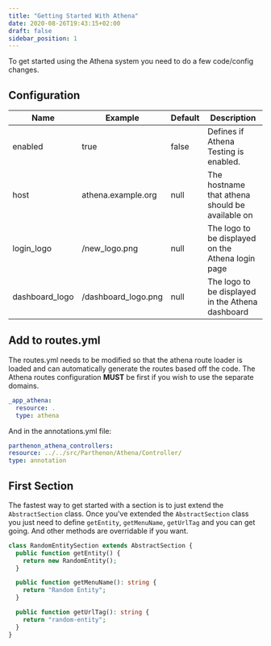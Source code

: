 ```yaml
---
title: "Getting Started With Athena"
date: 2020-08-26T19:43:15+02:00
draft: false
sidebar_position: 1
---
```

To get started using the Athena system you need to do a few code/config changes.

## Configuration


| Name | Example | Default | Description |
| --- | --- | --- | --- |
| enabled | true | false | Defines if Athena Testing is enabled. |
| host | athena.example.org | null | The hostname that athena should be available on |
| login_logo | /new_logo.png | null | The logo to be displayed on the Athena login page |
| dashboard_logo | /dashboard_logo.png | null | The logo to be displayed in the Athena dashboard |

## Add to routes.yml

The routes.yml needs to be modified so that the athena route loader is loaded and can automatically generate the routes based off the code. The Athena routes configuration **MUST** be first if you wish to use the separate domains.

```YAML
_app_athena:
  resource: .
  type: athena
  ```

And in the annotations.yml file:  
  ```YAML
parthenon_athena_controllers:
  resource: ../../src/Parthenon/Athena/Controller/
  type: annotation
```

## First Section

The fastest way to get started with a section is to just extend the `AbstractSection` class. Once you've extended the `AbstractSection` class you just need to define `getEntity`, `getMenuName`, `getUrlTag` and you can get going. And other methods are overridable if you want.

```php
class RandomEntitySection extends AbstractSection {
  public function getEntity() {
    return new RandomEntity();
  }

  public function getMenuName(): string {
    return "Random Entity";
  }

  public function getUrlTag(): string {
    return "random-entity";
  }
}

```
